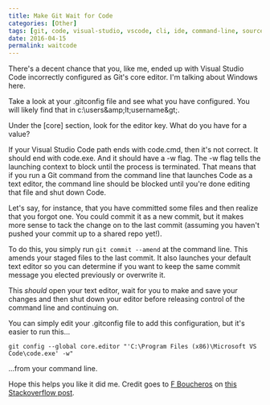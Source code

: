```yaml
---
title: Make Git Wait for Code
categories: [Other]
tags: [git, code, visual-studio, vscode, cli, ide, command-line, source-control]
date: 2016-04-15
permalink: waitcode
---
```


There's a decent chance that you, like me, ended up with Visual Studio Code incorrectly configured as Git's core editor. I'm talking about Windows here.
<!--more-->

Take a look at your .gitconfig file and see what you have configured. You will likely find that in c:\users\&amp;lt;username&amp;gt;\.

Under the [core] section, look for the editor key. What do you have for a value?

If your Visual Studio Code path ends with code.cmd, then it's not correct. It should end with code.exe. And it should have a -w flag. The -w flag tells the launching context to block until the process is terminated. That means that if you run a Git command from the command line that launches Code as a text editor, the command line should be blocked until you're done editing that file and shut down Code.

Let's say, for instance, that you have committed some files and then realize that you forgot one. You could commit it as a new commit, but it makes more sense to tack the change on to the last commit (assuming you haven't pushed your commit up to a shared repo yet!).

To do this, you simply run `git commit --amend` at the command line. This amends your staged files to the last commit. It also launches your default text editor so you can determine if you want to keep the same commit message you elected previously or overwrite it.

This _should_ open your text editor, wait for you to make and save your changes and then shut down your editor before releasing control of the command line and continuing on.

You can simply edit your .gitconfig file to add this configuration, but it's easier to run this...

`git config --global core.editor "'C:\Program Files (x86)\Microsoft VS Code\code.exe' -w"`

...from your command line.

Hope this helps you like it did me. Credit goes to [F Boucheros](http://stackoverflow.com/users/431072/f-boucheros) on [this Stackoverflow post](http://stackoverflow.com/questions/30024353/how-to-use-visual-studio-code-as-default-editor-for-git).